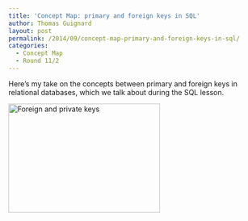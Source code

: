 ```yaml
---
title: 'Concept Map: primary and foreign keys in SQL'
author: Thomas Guignard
layout: post
permalink: /2014/09/concept-map-primary-and-foreign-keys-in-sql/
categories:
  - Concept Map
  - Round 11/2
---
```

Here&#8217;s my take on the concepts between primary and foreign keys in relational databases, which we talk about during the SQL lesson.

[<img class="size-medium wp-image-8653 alignnone" alt="Foreign and private keys" src="http://teaching.software-carpentry.org/wp-content/uploads/2014/09/sc-conceptmap-300x216.png" width="300" height="216" />][1]

 [1]: http://teaching.software-carpentry.org/wp-content/uploads/2014/09/sc-conceptmap.png